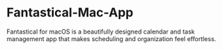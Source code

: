# Fantastical-Mac-App
Fantastical for macOS is a beautifully designed calendar and task management app that makes scheduling and organization feel effortless.
